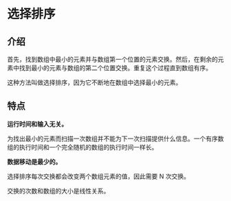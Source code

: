# 选择排序

## 介绍

首先，找到数组中最小的元素并与数组第一个位置的元素交换。然后，在剩余的元素中找到最小的元素与数组的第二个位置交换。重复这个过程直到数组有序。

这种方法叫做选择排序，因为它不断地在数组中选择最小的元素。

## 特点

**运行时间和输入无关。**

为找出最小的元素而扫描一次数组并不能为下一次扫描提供什么信息。一个有序数组的执行时间和一个完全随机的数组的执行时间一样长。

**数据移动是最少的。**

选择排序每次交换都会改变两个数组元素的值，因此需要 N 次交换。

交换的次数和数组的大小是线性关系。
